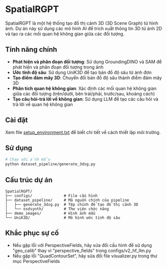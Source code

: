 # SpatialRGPT

SpatialRGPT là một hệ thống tạo đồ thị cảnh 3D (3D Scene Graph) từ hình ảnh. Dự án này sử dụng các mô hình AI để trích xuất thông tin 3D từ ảnh 2D và tạo ra các mối quan hệ không gian giữa các đối tượng.

## Tính năng chính

- **Phát hiện và phân đoạn đối tượng**: Sử dụng GroundingDINO và SAM để phát hiện và phân đoạn đối tượng trong ảnh
- **Ước tính độ sâu**: Sử dụng UniK3D để tạo bản đồ độ sâu từ ảnh đơn
- **Tạo điểm đám mây 3D**: Chuyển đổi bản đồ độ sâu thành điểm đám mây 3D
- **Phân tích quan hệ không gian**: Xác định các mối quan hệ không gian giữa các đối tượng (trên/dưới, bên trái/phải, trước/sau, khoảng cách)
- **Tạo câu hỏi-trả lời về không gian**: Sử dụng LLM để tạo các câu hỏi và trả lời về quan hệ không gian

## Cài đặt

Xem file [setup_environment.txt](setup_environment.txt) để biết chi tiết về cách thiết lập môi trường.

## Sử dụng

```bash
# Chạy với ảnh mẫu
python dataset_pipeline/generate_3dsg.py
```

## Cấu trúc dự án

```
SpatialRGPT/
├── configs/              # File cấu hình
├── dataset_pipeline/     # Mã nguồn chính của pipeline
│   ├── generate_3dsg.py  # Tệp chính để tạo đồ thị cảnh 3D
│   └── osdsynth/         # Thư viện chức năng
├── demo_images/          # Hình ảnh mẫu
└── UniK3D/               # Mô hình ước tính độ sâu
```

## Khắc phục sự cố

- Nếu gặp lỗi với PerspectiveFields, hãy sửa đổi cấu hình để sử dụng "geo_calib" thay vì "perspective_fields" trong configs/v2_hf_llm.py
- Nếu gặp lỗi "QuadContourSet", hãy sửa đổi file visualizer.py trong thư mục PerspectiveFields 